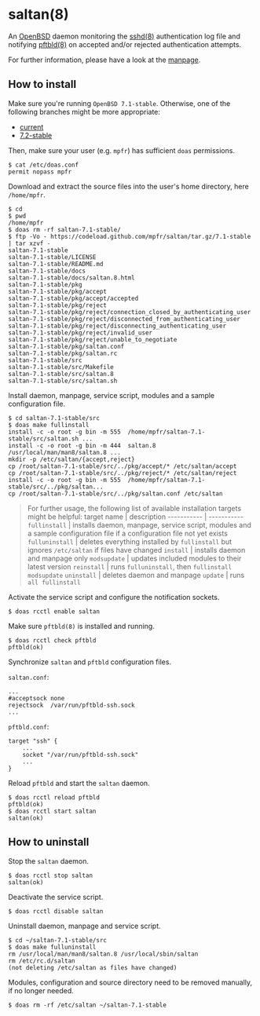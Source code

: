 # saltan(8)

An [OpenBSD](https://www.openbsd.org) daemon monitoring the [sshd(8)](https://man.openbsd.org/sshd) authentication log file and notifying [pftbld(8)](https://github.com/mpfr/pftbld) on accepted and/or rejected authentication attempts.

For further information, please have a look at the [manpage](https://mpfr.net/man/saltan/7.1-stable/saltan.8.html).

## How to install

Make sure you're running `OpenBSD 7.1-stable`. Otherwise, one of the following branches might be more appropriate:
* [current](https://github.com/mpfr/saltan)
* [7.2-stable](https://github.com/mpfr/saltan/tree/7.2-stable)

Then, make sure your user (e.g. `mpfr`) has sufficient `doas` permissions.

```
$ cat /etc/doas.conf
permit nopass mpfr
```

Download and extract the source files into the user's home directory, here `/home/mpfr`.

```
$ cd
$ pwd
/home/mpfr
$ doas rm -rf saltan-7.1-stable/
$ ftp -Vo - https://codeload.github.com/mpfr/saltan/tar.gz/7.1-stable | tar xzvf -
saltan-7.1-stable
saltan-7.1-stable/LICENSE
saltan-7.1-stable/README.md
saltan-7.1-stable/docs
saltan-7.1-stable/docs/saltan.8.html
saltan-7.1-stable/pkg
saltan-7.1-stable/pkg/accept
saltan-7.1-stable/pkg/accept/accepted
saltan-7.1-stable/pkg/reject
saltan-7.1-stable/pkg/reject/connection_closed_by_authenticating_user
saltan-7.1-stable/pkg/reject/disconnected_from_authenticating_user
saltan-7.1-stable/pkg/reject/disconnecting_authenticating_user
saltan-7.1-stable/pkg/reject/invalid_user
saltan-7.1-stable/pkg/reject/unable_to_negotiate
saltan-7.1-stable/pkg/saltan.conf
saltan-7.1-stable/pkg/saltan.rc
saltan-7.1-stable/src
saltan-7.1-stable/src/Makefile
saltan-7.1-stable/src/saltan.8
saltan-7.1-stable/src/saltan.sh
```

Install daemon, manpage, service script, modules and a sample configuration file.

```
$ cd saltan-7.1-stable/src
$ doas make fullinstall
install -c -o root -g bin -m 555  /home/mpfr/saltan-7.1-stable/src/saltan.sh ...
install -c -o root -g bin -m 444  saltan.8 /usr/local/man/man8/saltan.8 ...
mkdir -p /etc/saltan/{accept,reject}
cp /root/saltan-7.1-stable/src/../pkg/accept/* /etc/saltan/accept
cp /root/saltan-7.1-stable/src/../pkg/reject/* /etc/saltan/reject
install -c -o root -g bin -m 555  /home/mpfr/saltan-7.1-stable/src/../pkg/saltan...
cp /root/saltan-7.1-stable/src/../pkg/saltan.conf /etc/saltan
```

> For further usage, the following list of available installation targets might be helpful:
> target name | description
> ----------- | -----------
> `fullinstall` | installs daemon, manpage, service script, modules and a sample configuration file if a configuration file not yet exists
> `fulluninstall` | deletes everything installed by `fullinstall` but ignores `/etc/saltan` if files have changed
> `install` | installs daemon and manpage only
> `modsupdate` | updates included modules to their latest version
> `reinstall` | runs `fulluninstall`, then `fullinstall modsupdate`
> `uninstall` | deletes daemon and manpage
> `update` | runs `all fullinstall`

Activate the service script and configure the notification sockets.

```
$ doas rcctl enable saltan
```

Make sure `pftbld(8)` is installed and running.

```
$ doas rcctl check pftbld
pftbld(ok)
```

Synchronize `saltan` and `pftbld` configuration files.

`saltan.conf`:

```
...
#acceptsock	none
rejectsock	/var/run/pftbld-ssh.sock
...
```

`pftbld.conf`:

```
target "ssh" {
	...
	socket "/var/run/pftbld-ssh.sock"
	...
}
```

Reload `pftbld` and start the `saltan` daemon.

```
$ doas rcctl reload pftbld
pftbld(ok)
$ doas rcctl start saltan
saltan(ok)
```

## How to uninstall

Stop the `saltan` daemon.

```
$ doas rcctl stop saltan
saltan(ok)
```

Deactivate the service script.

```
$ doas rcctl disable saltan
```

Uninstall daemon, manpage and service script.

```
$ cd ~/saltan-7.1-stable/src
$ doas make fulluninstall
rm /usr/local/man/man8/saltan.8 /usr/local/sbin/saltan
rm /etc/rc.d/saltan
(not deleting /etc/saltan as files have changed)
```

Modules, configuration and source directory need to be removed manually, if no longer needed.

```
$ doas rm -rf /etc/saltan ~/saltan-7.1-stable
```
